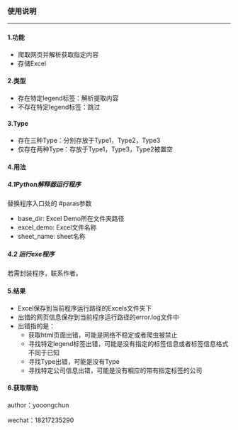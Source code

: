 ### 使用说明

---

#### 1.功能

- 爬取网页并解析获取指定内容
- 存储Excel

#### 2.类型

- 存在特定legend标签：解析提取内容
- 不存在特定legend标签：跳过

#### 3.Type

- 存在三种Type：分别存放于Type1，Type2，Type3
- 仅存在两种Type：存放于Type1，Type3，Type2被置空

#### 4.用法

##### 4.1Python解释器运行程序

替换程序入口处的 \#paras参数

- base_dir: Excel Demo所在文件夹路径
- excel_demo: Excel文件名称
- sheet_name: sheet名称

##### 4.2 运行exe程序

若需封装程序，联系作者。

#### 5.结果

- Excel保存到当前程序运行路径的Excels文件夹下
- 出错的网页信息保存到当前程序运行路径的error.log文件中
- 出错指的是：
  - 获取html页面出错，可能是网络不稳定或者爬虫被禁止
  - 寻找特定legend标签出错，可能是没有指定的标签信息或者标签信息格式不同于已知
  - 寻找Type出错，可能是没有Type
  - 寻找特定公司信息出错，可能是没有相应的带有指定标签的公司

#### 6.获取帮助

author：yooongchun

wechat：18217235290

